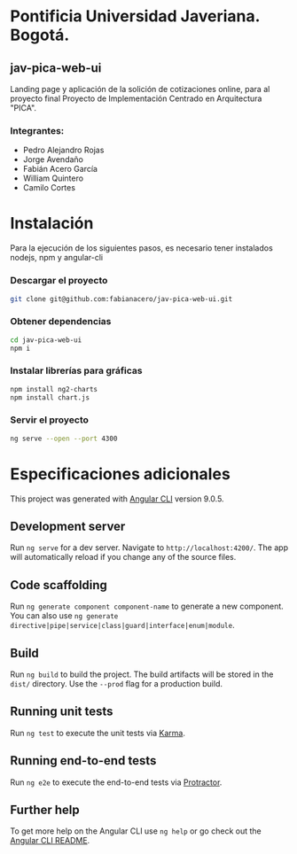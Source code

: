 # Pontificia Universidad Javeriana. Bogotá.
## jav-pica-web-ui

Landing page y aplicación de la solición de cotizaciones online, para al proyecto final Proyecto de Implementación Centrado en Arquitectura "PICA".

### Integrantes:

* Pedro Alejandro Rojas
* Jorge Avendaño
* Fabián Acero García
* William Quintero
* Camilo Cortes


# Instalación

Para la ejecución de los siguientes pasos, es necesario tener instalados nodejs, npm y angular-cli

### Descargar el proyecto
```bash
git clone git@github.com:fabianacero/jav-pica-web-ui.git
```

### Obtener dependencias
```bash
cd jav-pica-web-ui
npm i
```
### Instalar librerías para gráficas
```bash
npm install ng2-charts
npm install chart.js
```

### Servir el proyecto
```bash
ng serve --open --port 4300
```

# Especificaciones adicionales
This project was generated with [Angular CLI](https://github.com/angular/angular-cli) version 9.0.5.

## Development server

Run `ng serve` for a dev server. Navigate to `http://localhost:4200/`. The app will automatically reload if you change any of the source files.

## Code scaffolding

Run `ng generate component component-name` to generate a new component. You can also use `ng generate directive|pipe|service|class|guard|interface|enum|module`.

## Build

Run `ng build` to build the project. The build artifacts will be stored in the `dist/` directory. Use the `--prod` flag for a production build.

## Running unit tests

Run `ng test` to execute the unit tests via [Karma](https://karma-runner.github.io).

## Running end-to-end tests

Run `ng e2e` to execute the end-to-end tests via [Protractor](http://www.protractortest.org/).

## Further help

To get more help on the Angular CLI use `ng help` or go check out the [Angular CLI README](https://github.com/angular/angular-cli/blob/master/README.md).
